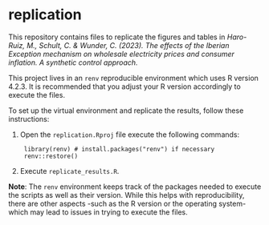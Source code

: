 # replication

This repository contains files to replicate the figures and tables in *Haro-Ruiz, M., Schult, C. & Wunder, C. (2023). The effects of the Iberian Exception mechanism on wholesale electricity prices and consumer inflation. A synthetic control approach.*

This project lives in an `renv` reproducible environment which uses R version 4.2.3. It is recommended that you adjust your R version accordingly to execute the files. 

To set up the virtual environment and replicate the results, follow these instructions:

1. Open the `replication.Rproj` file execute the following commands:

        library(renv) # install.packages("renv") if necessary
        renv::restore()

2. Execute `replicate_results.R`.

**Note**: The `renv` environment keeps track of the packages needed to execute the scripts as well as their version. While this helps with reproducibility, there are other aspects -such as the R version or the operating system- which may lead to issues in trying to execute the files.
